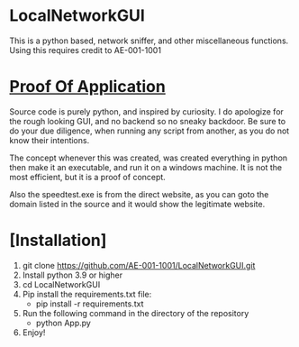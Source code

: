 # LocalNetworkGUI
This is a python based, network sniffer, and other miscellaneous functions. Using this requires credit to AE-001-1001
# [Proof Of Application](https://github.com/AE-001-1001/LocalNetworkGUI/wiki)
Source code is purely python, and inspired by curiosity. 
I do apologize for the rough looking GUI, and no backend so no sneaky backdoor.
Be sure to do your due diligence, when running any script from another,
as you do not know their intentions.

The concept whenever this was created, was created everything in python
then make it an executable, and run it on a windows machine.
It is not the most efficient, but it is a proof of concept.

Also the speedtest.exe is from the direct website, as you can goto the domain listed in the source and it would show the legitimate website. 
# [Installation]
1. git clone https://github.com/AE-001-1001/LocalNetworkGUI.git
2. Install python 3.9 or higher
3. cd LocalNetworkGUI
4. Pip install the requirements.txt file:
    - pip install -r requirements.txt
5. Run the following command in the directory of the repository
    - python App.py
6. Enjoy!
